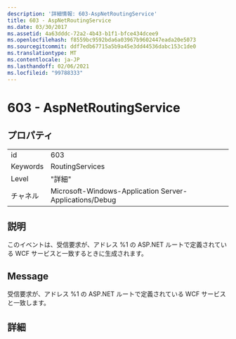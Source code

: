 ```yaml
---
description: '詳細情報: 603-AspNetRoutingService'
title: 603 - AspNetRoutingService
ms.date: 03/30/2017
ms.assetid: 4a63dddc-72a2-4b43-b1f1-bfce434dcee9
ms.openlocfilehash: f8559bc9592bda6a03967b9602447eada20e5073
ms.sourcegitcommit: ddf7edb67715a5b9a45e3dd44536dabc153c1de0
ms.translationtype: MT
ms.contentlocale: ja-JP
ms.lasthandoff: 02/06/2021
ms.locfileid: "99788333"
---
```

# <a name="603---aspnetroutingservice"></a>603 - AspNetRoutingService

## <a name="properties"></a>プロパティ  
  
|||  
|-|-|  
|id|603|  
|Keywords|RoutingServices|  
|Level|"詳細"|  
|チャネル|Microsoft-Windows-Application Server-Applications/Debug|  
  
## <a name="description"></a>説明  

 このイベントは、受信要求が、アドレス %1 の ASP.NET ルートで定義されている WCF サービスと一致するときに生成されます。  
  
## <a name="message"></a>Message  

 受信要求が、アドレス %1 の ASP.NET ルートで定義されている WCF サービスと一致します。  
  
## <a name="details"></a>詳細
